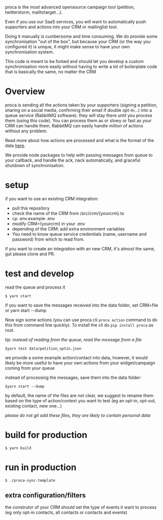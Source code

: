  
proca is the most advanced opensource campaign tool (petition, twitterstorm, mailtotarget...).

Even if you use our SaaS services, you will want to automatically push supporters and actions into your CRM or mailinglist tool.

Doing it manually is cumbersome and time consuming. We do provide some synchronisation "out of the box", but because your CRM (or the way you configured it) is unique, it might make sense to have your own synchronisation system.

This code is meant to be forked and should let you develop a custom synchronisation more easily without having to write a lot of boilerplate code that is basically the same, no matter the CRM

# Overview

proca is sending all the actions taken by your supporters (signing a petition, sharing on a social media, confirming their email if double opt-in...) into a queue service (RabbitMQ software). they will stay there until you process them (using this code). You can process them as or slowy or fast as your CRM can handle them, RabbitMQ can easily handle million of actions without any problem.

Read more about how actions are processed and what is the format of the data [here](https://docs.proca.app/processing.html#action-message).

We provide node packages to help with passing messages from queue to your callback, and handle the ack, nack automatically, and graceful shutdown of synchronisation.

# setup

if you want to use an existing CRM integration:

- pull this repository
- check the name of the CRM from /src/crm/{yourcrm}.ts
- cp .env.example .env
- modify CRM={yourcrm} in your .env
- depending of the CRM: add extra environment variables
- You need to know queue service credentials (name, username and password) from which to read from.

if you want to create an integration with an new CRM, it's almost the same, gut please clone and PR.


# test and develop
read the queue and process it

```
$ yarn start
```

if you want to save the messages received into the data folder, set CRM=file or yarn start --dump


Now sign some actions (you can use proca cli `proca action` command to do this from command line quickly). To install the cli do `pip install proca` as root.

_tip: instead of reading from the queue, read the message from a file_

```
$yarn test data/petition_optin.json 
```

we provide a some example action/contact into data, however, it would likely be more useful to have your own actions from your widget/campaign coming from your queue

instead of processing the messages, save them into the data folder:

```
$yarn start --dump
```

by default, the name of the files are not clear, we suggest to rename them based on the type of action/context you want to test (eg an opt-in, opt-out, existing contact, new one...)

_please do not git add these files, they are likely to contain personal data_
 
# build for production

```
$ yarn build
```

# run in production

```
$ ./proca-sync-template
```



## extra configuration/filters

the construtor of your CRM should set the type of events it want to process (eg only opt-in contacts, all contacts or contacts and events)
